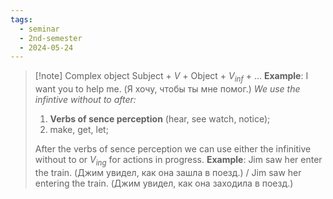 ```yaml
---
tags:
  - seminar
  - 2nd-semester
  - 2024-05-24
---
```


> [!note] Complex object
> Subject + $V$ + Object + $V_{inf}$ + ...
> **Example**: I want you to help me. (Я хочу, чтобы ты мне помог.)
> *We use the infintive without to after:*
> 
> 1. **Verbs of sence perception** (hear, see watch, notice);
> 2. make, get, let;
> 
> After the verbs of sence perception we can use either the infinitive without to or $V_{ing}$ for actions in progress.
> **Example**: Jim saw her enter the train. (Джим увидел, как она зашла в поезд.) / Jim saw her entering the train. (Джим увидел, как она заходила в поезд.)
